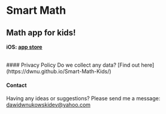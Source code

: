 # Smart Math
## Math app for kids!

<b>iOS: [app store](https://dwnu.github.io/Smart-Math-kids-WEB)</b>

<br>
#### Privacy Policy
Do we collect any data? [Find out here](https://dwnu.github.io/Smart-Math-Kids/)

#### Contact
Having any ideas or suggestions? Please send me a message: <dawidwnukowskidev@yahoo.com>
